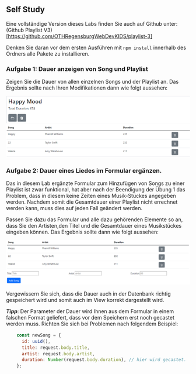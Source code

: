 ## Self Study

Eine vollständige Version dieses Labs finden Sie auch auf Github unter:
(Github Playlist V3)[https://github.com/OTHRegensburgWebDevKIDS/playlist-3]

Denken Sie daran vor dem ersten Ausführen mit `npm install` innerhalb des Ordners alle Pakete zu installieren.


### Aufgabe 1: Dauer anzeigen von Song und Playlist
Zeigen Sie die Dauer von allen einzelnen Songs und der Playlist an.
Das Ergebnis sollte nach Ihren Modifikationen dann wie folgt aussehen:

![img.png](img/img_4_corrected.png)
![img.png](img/img_5_corrected.png)

### Aufgabe 2: Dauer eines Liedes im Formular ergänzen.
Das in diesem Lab ergänzte Formular zum Hinzufügen von Songs zu einer Playlist ist zwar funktional, hat aber nach der Beendigung der Übung 1 das Problem, dass in diesem keine Zeiten eines Musik-Stückes angegeben werden.
Nachdem somit die Gesamtdauer einer Playlist nicht errechnet werden kann, muss dies auf jeden Fall geändert werden. 

Passen Sie dazu das Formular und alle dazu gehörenden Elemente so an, dass Sie den Artisten,den Titel und die Gesamtdauer eines Musikstückes eingeben können.
Das Ergebnis sollte dann wie folgt aussehen:

![img.png](img/img_6_corrected.png)

Vergewissern Sie sich, dass die Dauer auch in der Datenbank richtig gespeichert wird und somit auch im View korrekt dargestellt wird.

***Tipp***: Der Parameter der Dauer wird Ihnen aus dem Formular in einem falschen Format geliefert, dass vor dem Speichern erst noch gecastet werden muss. Richten Sie sich bei Problemen nach folgendem Beispiel:
~~~ js 
    const newSong = {
      id: uuid(),
      title: request.body.title,
      artist: request.body.artist,
      duration: Number(request.body.duration), // hier wird gecastet.
    };
~~~